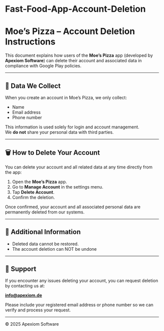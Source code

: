 # Fast-Food-App-Account-Deletion

# Moe’s Pizza – Account Deletion Instructions

This document explains how users of the **Moe’s Pizza** app (developed by **Apexiom Software**) can delete their account and associated data in compliance with Google Play policies.

---

## 🔐 Data We Collect
When you create an account in Moe’s Pizza, we only collect:
- Name
- Email address
- Phone number

This information is used solely for login and account management.  
We **do not** share your personal data with third parties.

---

## 🗑️ How to Delete Your Account
You can delete your account and all related data at any time directly from the app:

1. Open the **Moe’s Pizza** app.  
2. Go to **Manage Account** in the settings menu.  
3. Tap **Delete Account**.  
4. Confirm the deletion.

Once confirmed, your account and all associated personal data are permanently deleted from our systems.

---

## 📌 Additional Information
- Deleted data cannot be restored.  
- The account deletion can NOT be undone

---

## 📧 Support
If you encounter any issues deleting your account, you can request deletion by contacting us at:

**info@apexiom.de**

Please include your registered email address or phone number so we can verify and process your request.

---

© 2025 Apexiom Software
